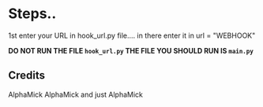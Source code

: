 # Steps..
1st enter your URL in hook_url.py file.... in there enter it in url = "WEBHOOK"

**DO NOT RUN THE FILE `hook_url.py` THE FILE YOU SHOULD RUN IS `main.py`**

## Credits
AlphaMick
AlphaMick
and just AlphaMick

